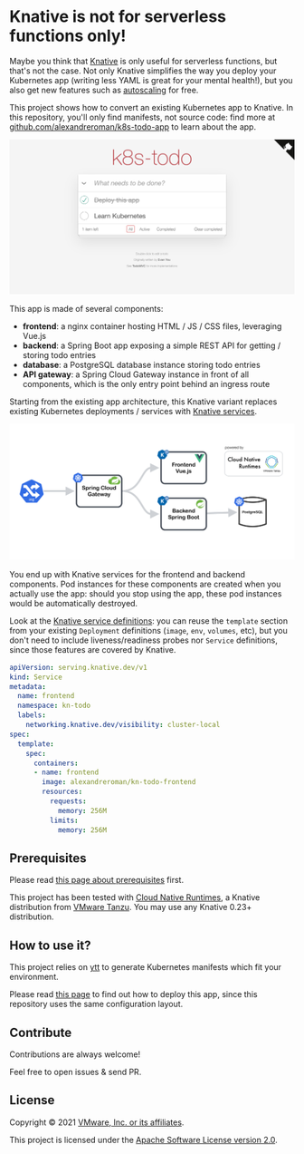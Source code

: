 # Knative is not for serverless functions only!

Maybe you think that [Knative](https://knative.dev) is only useful for serverless functions,
but that's not the case. Not only Knative simplifies the way you deploy
your Kubernetes app (writing less YAML is great for your mental health!),
but you also get new features such as
[autoscaling](https://knative.dev/docs/serving/autoscaling/) for free.

This project shows how to convert an existing Kubernetes app to Knative.
In this repository, you'll only find manifests, not source code: find more at
[github.com/alexandreroman/k8s-todo-app](https://github.com/alexandreroman/k8s-todo-app)
to learn about the app.

![Application screenshot](/images/app.png)

This app is made of several components:

- **frontend**: a nginx container hosting HTML / JS / CSS files, leveraging Vue.js
- **backend**: a Spring Boot app exposing a simple REST API for getting / storing todo entries
- **database**: a PostgreSQL database instance storing todo entries
- **API gateway**: a Spring Cloud Gateway instance in front of all components, which is the only entry point behind an ingress route

Starting from the existing app architecture, this Knative variant replaces existing
Kubernetes deployments / services with
[Knative services](https://knative.dev/docs/serving/).

![Application architecture](/images/architecture.png)

You end up with Knative services for the frontend and backend components.
Pod instances for these components are created when you actually use the app:
should you stop using the app, these pod instances would be automatically destroyed.

Look at the [Knative service definitions](config/kservice.yml):
you can reuse the `template` section from your existing `Deployment` definitions
(`image`, `env`, `volumes`, etc), but you don't need to include liveness/readiness probes
nor `Service` definitions, since those features are covered by Knative.

```yaml
apiVersion: serving.knative.dev/v1
kind: Service
metadata:
  name: frontend
  namespace: kn-todo
  labels:
    networking.knative.dev/visibility: cluster-local
spec:
  template:
    spec:
      containers:
      - name: frontend
        image: alexandreroman/kn-todo-frontend
        resources:
          requests:
            memory: 256M
          limits:
            memory: 256M
```

## Prerequisites

Please read [this page about prerequisites](https://github.com/alexandreroman/k8s-todo-app#prerequisites) first.

This project has been tested with
[Cloud Native Runtimes](https://tanzu.vmware.com/content/blog/cloud-native-runtimes-for-vmware-tanzu-advanced-ga), a Knative distribution from
[VMware Tanzu](https://tanzu.vmware.com/). You may use any Knative 0.23+ distribution.

## How to use it?

This project relies on [ytt](https://carvel.dev/ytt/) to generate Kubernetes manifests
which fit your environment.

Please read [this page](https://github.com/alexandreroman/k8s-todo-app#how-to-use-it)
to find out how to deploy this app, since this repository uses the same configuration layout.

## Contribute

Contributions are always welcome!

Feel free to open issues & send PR.

## License

Copyright &copy; 2021 [VMware, Inc. or its affiliates](https://vmware.com).

This project is licensed under the [Apache Software License version 2.0](https://www.apache.org/licenses/LICENSE-2.0).
